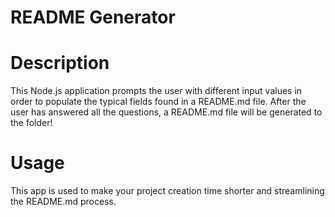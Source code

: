 # README Generator

# Description
This Node.js application prompts the user with different input values in order to populate the typical fields found in a README.md file. After the user has answered all the questions, a README.md file will be generated to the folder!

# Usage
This app is used to make your project creation time shorter and streamlining the README.md process.

